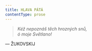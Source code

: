```yaml
---
title: HLAVA PÁTÁ
contentType: prose
---
```


> _Kéž nepoznáš těch hrozných snů,  
> ó moje Světlano!_

— ŽUKOVSKIJ
